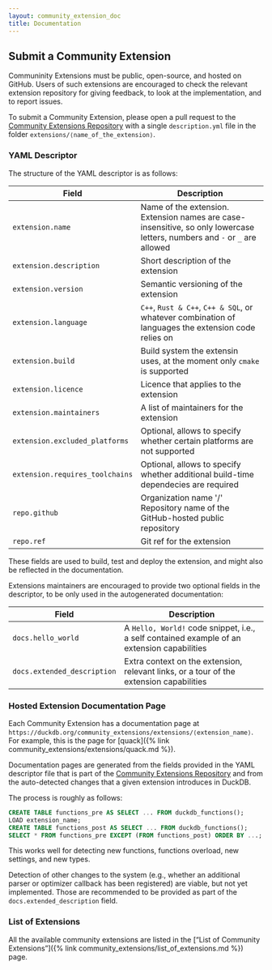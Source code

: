 ```yaml
---
layout: community_extension_doc
title: Documentation
---
```


## Submit a Community Extension

Communinity Extensions must be public, open-source, and hosted on GitHub.
Users of such extensions are encouraged to check the relevant extension repository for giving feedback, to look at the implementation, and to report issues.

To submit a Community Extension, please open a pull request to the [Community Extensions Repository](https://github.com/duckdb/community-extensions) with a single `description.yml` file in the folder `extensions/⟨name_of_the_extension⟩`.

### YAML Descriptor

The structure of the YAML descriptor is as follows:

| Field | Description |
|--|--|
| `extension.name` | Name of the extension. Extension names are case-insensitive, so only lowercase letters, numbers and `-` or `_` are allowed |
| `extension.description` | Short description of the extension |
| `extension.version` | Semantic versioning of the extension |
| `extension.language` | `C++`, `Rust & C++`, `C++ & SQL`, or whatever combination of languages the extension code relies on |
| `extension.build` | Build system the extensin uses, at the moment only `cmake` is supported |
| `extension.licence` | Licence that applies to the extension |
| `extension.maintainers` | A list of maintainers for the extension |
| `extension.excluded_platforms` | Optional, allows to specify whether certain platforms are not supported |
| `extension.requires_toolchains` | Optional, allows to specify whether additional build-time dependecies are required |
| `repo.github` | Organization name '/' Repository name  of the GitHub-hosted public repository |
| `repo.ref` | Git ref for the extension |

These fields are used to build, test and deploy the extension, and might also be reflected in the documentation.

Extensions maintainers are encouraged to provide two optional fields in the descriptor, to be only used in the autogenerated documentation:

| Field | Description |
|--|--|
| `docs.hello_world` | A `Hello, World!` code snippet, i.e., a self contained example of an extension capabilities |
| `docs.extended_description` | Extra context on the extension, relevant links, or a tour of the extension capabilities |

### Hosted Extension Documentation Page

Each Community Extension has a documentation page at `https://duckdb.org/community_extensions/extensions/⟨extension_name⟩`. For example, this is the page for [quack]({% link community_extensions/extensions/quack.md %}).

Documentation pages are generated from the fields provided in the YAML descriptor file that is part of the [Community Extensions Repository](https://github.com/duckdb/community-extensions) and from the auto-detected changes that a given extension introduces in DuckDB.

The process is roughly as follows:

```sql
CREATE TABLE functions_pre AS SELECT ... FROM duckdb_functions();
LOAD extension_name;
CREATE TABLE functions_post AS SELECT ... FROM duckdb_functions();
SELECT * FROM functions_pre EXCEPT (FROM functions_post) ORDER BY ...;
```

This works well for detecting new functions, functions overload, new settings, and new types.

Detection of other changes to the system (e.g., whether an additional parser or optimizer callback has been registered) are viable, but not yet implemented. Those are recommended to be provided as part of the `docs.extended_description` field.

### List of Extensions

All the available community extensions are listed in the [“List of Community Extensions”]({% link community_extensions/list_of_extensions.md %}) page.
